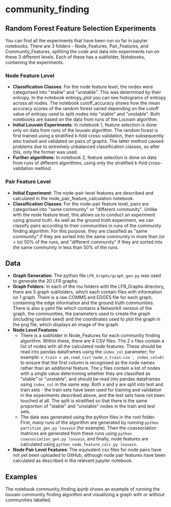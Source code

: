# community_finding

## Random Forest Feature Selection Experiments
You can find all the experiments that have been run so far in jupyter notebooks. There are 3 folders - Node_Features, Pair_Features, and Community_Features, splitting the code and data into experiments run on these 3 different levels. Each of these has a subfolder, Notebooks, containing the experiments.
### Node Feature Level
- **Classification Classes**: For the node feature level, the nodes were categorised into "stable" and "unstable". This was determined by their entropy. In the notebook entropy_plot you can see histograms of entropy across all nodes. The notebook cutoff_accuracy shows how the mean accuracy scores of the random forest varied depending on the cutoff value of entropy used to split nodes into "stable" and "unstable". Both notebooks are based on the data from runs of the Louvain algorithm.
- **Initial Louvain Experiments**: In notebook 1, feature selection is done only on data from runs of the louvain algorithm. The random forest is first trained using a stratified k-fold cross-validation, then subsequently also trained and validated on pairs of graphs. The latter method caused problems due to extremely unbalanced classification classes, so after this, only the former was used.
- **Further algorithms**: In notebook 2, feature selection is done on data from runs of different algorithms, using only the stratified k-fold cross-validation method.
### Pair Feature Level
- **Initial Experiment**: The node-pair-level features are described and calculated in the node_pair_feature_calculation notebook.
- **Classification Classes**: For the node-pair feature level, pairs are categorised into "same community" or "different community". Unlike with the node feature level, this allows us to conduct an experiment using ground truth. As well as the ground truth experiment, we can classify pairs according to their communities in runs of the community finding algorithm. For this purpose, they are classified as "same community" if they are sorted into the same community in more than (or = to) 50% of the runs, and "different community" if they are sorted into the same community in less than 50% of the runs.

## Data
- **Graph Generation**: The python file `LFR_Graphs/graph_gen.py` was used to generate the 20 LFR graphs.
- **Graph Folders**: In each of the mu folders with the LFR_Graphs directory, there are 5 graph subfolders, which each contain files with information on 1 graph. There is a raw COMMS and EDGES file for each graph, containing the edge information and the ground truth communities. There is also a yaml file which contains a NetworkX version of the graph, the communities, the parameters used to create the graph (including random seed) and the coordinates used to plot the graph in the png file, which displays an image of the graph.
- **Node Level Features**: 
    - There is a subfolder in Node_Features for each community finding algorithm. Within these, there are 4 CSV files. The 2 x files contain a list of nodes with all the calculated node features. These should be read into pandas dataframes using the `index_col` parameter; for example: `x_train = pd.read_csv('node_x_train.csv', index_col=0)` to ensure that the first column is recognised as the node names rather than an additional feature. The y files contain a list of nodes with a single value determining whether they are classified as "stable" or "unstable", and should be read into pandas dataframes using `index_col` in the same way. Both x and y are split into test and train sets - the train sets have been used for training and validation in the experiments described above, and the test sets have not been touched at all. The split is stratified so that there is the same proportion of "stable" and "unstable" nodes in the train and test sets.
    - The data was generated using the python files in the root folder. First, many runs of the algorithm are generated by running `python partition_gen.py louvain` (for example). Then the coassociation matrices are generated from these runs using `python coassociation_gen.py louvain`, and finally, node features are calculated using `python node_feature_calc.py louvain`.
- **Node Pair Level Features**: The equivalent csv files for node pairs have not yet been uploaded to GitHub, although node pair features have been calculated as described in the relevant jupyter notebook.

## Examples
The notebook community_finding.ipynb shows an example of running the louvain community finding algorithm and visualizing a graph with or without communities labelled.
